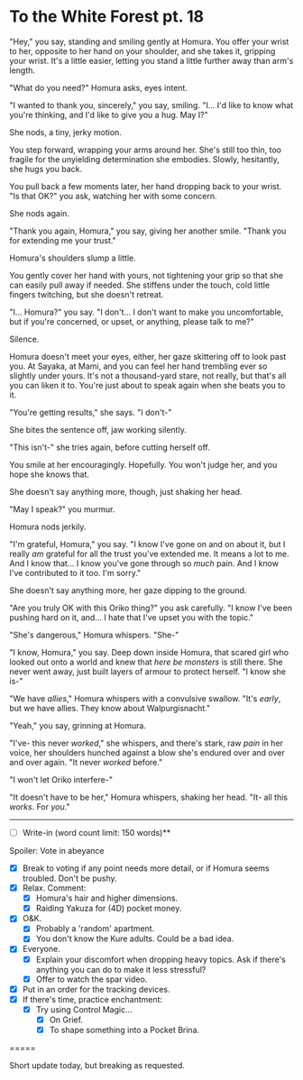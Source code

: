 # To the White Forest pt. 18

"Hey," you say, standing and smiling gently at Homura. You offer your wrist to her, opposite to her hand on your shoulder, and she takes it, gripping your wrist. It's a little easier, letting you stand a little further away than arm's length.

"What do you need?" Homura asks, eyes intent.

"I wanted to thank you, sincerely," you say, smiling. "I... I'd like to know what you're thinking, and I'd like to give you a hug. May I?"

She nods, a tiny, jerky motion.

You step forward, wrapping your arms around her. She's still too thin, too fragile for the unyielding determination she embodies. Slowly, hesitantly, she hugs you back.

You pull back a few moments later, her hand dropping back to your wrist. "Is that OK?" you ask, watching her with some concern.

She nods again.

"Thank you again, Homura," you say, giving her another smile. "Thank you for extending me your trust."

Homura's shoulders slump a little.

You gently cover her hand with yours, not tightening your grip so that she can easily pull away if needed. She stiffens under the touch, cold little fingers twitching, but she doesn't retreat.

"I... Homura?" you say. "I don't... I don't want to make you uncomfortable, but if you're concerned, or upset, or anything, please talk to me?"

Silence.

Homura doesn't meet your eyes, either, her gaze skittering off to look past you. At Sayaka, at Mami, and you can feel her hand trembling ever so slightly under yours. It's not a thousand-yard stare, not really, but that's all you can liken it to. You're just about to speak again when she beats you to it.

"You're getting results," she says. "I don't-"

She bites the sentence off, jaw working silently.

"This isn't-" she tries again, before cutting herself off.

You smile at her encouragingly. Hopefully. You won't judge her, and you hope she knows that.

She doesn't say anything more, though, just shaking her head.

"May I speak?" you murmur.

Homura nods jerkily.

"I'm grateful, Homura," you say. "I know I've gone on and on about it, but I really *am* grateful for all the trust you've extended me. It means a lot to me. And I know that... I know you've gone through so *much* pain. And I know I've contributed to it too. I'm sorry."

She doesn't say anything more, her gaze dipping to the ground.

"Are you truly OK with this Oriko thing?" you ask carefully. "I know I've been pushing hard on it, and... I hate that I've upset you with the topic."

"She's dangerous," Homura whispers. "She-"

"I know, Homura," you say. Deep down inside Homura, that scared girl who looked out onto a world and knew that *here be monsters* is still there. She never went away, just built layers of armour to protect herself. "I know she is-"

"We have *allies*," Homura whispers with a convulsive swallow. "It's *early*, but we have allies. They know about Walpurgisnacht."

"Yeah," you say, grinning at Homura.

"I've- this never *worked*," she whispers, and there's stark, raw *pain* in her voice, her shoulders hunched against a blow she's endured over and over and over again. "It never *worked* before."

"I won't let Oriko interfere-"

"It doesn't have to be her," Homura whispers, shaking her head. "It- all this *works*. For *you*."

---

- [ ] Write-in (word count limit: 150 words)**

Spoiler: Vote in abeyance

  - [x] Break to voting if any point needs more detail, or if Homura seems troubled. Don't be pushy.
  - [x] Relax. Comment:
    - [x] Homura's hair and higher dimensions.
    - [x] Raiding Yakuza for (4D) pocket money.
- [x] O\&K.
  - [x] Probably a 'random' apartment.
  - [x] You don't know the Kure adults. Could be a bad idea.
- [x] Everyone.
  - [x] Explain your discomfort when dropping heavy topics. Ask if there's anything you can do to make it less stressful?
  - [x] Offer to watch the spar video.
- [x] Put in an order for the tracking devices.
- [x] If there's time, practice enchantment:
  - [x] Try using Control Magic...
    - [x] On Grief.
    - [x] To shape something into a Pocket Brina.

\=====​

Short update today, but breaking as requested.
